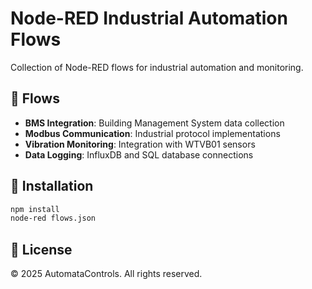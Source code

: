 # Node-RED Industrial Automation Flows

Collection of Node-RED flows for industrial automation and monitoring.

## 📁 Flows

- **BMS Integration**: Building Management System data collection
- **Modbus Communication**: Industrial protocol implementations
- **Vibration Monitoring**: Integration with WTVB01 sensors
- **Data Logging**: InfluxDB and SQL database connections

## 🚀 Installation

```bash
npm install
node-red flows.json
```

## 📝 License

© 2025 AutomataControls. All rights reserved.